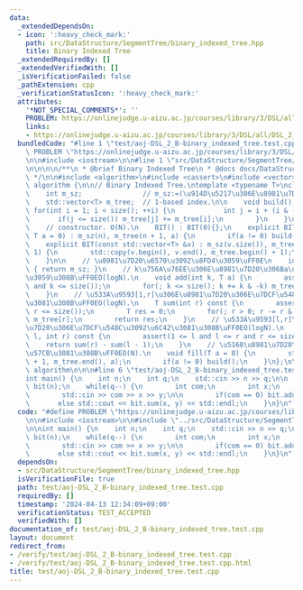 ```yaml
---
data:
  _extendedDependsOn:
  - icon: ':heavy_check_mark:'
    path: src/DataStructure/SegmentTree/binary_indexed_tree.hpp
    title: Binary Indexed Tree
  _extendedRequiredBy: []
  _extendedVerifiedWith: []
  _isVerificationFailed: false
  _pathExtension: cpp
  _verificationStatusIcon: ':heavy_check_mark:'
  attributes:
    '*NOT_SPECIAL_COMMENTS*': ''
    PROBLEM: https://onlinejudge.u-aizu.ac.jp/courses/library/3/DSL/all/DSL_2_B
    links:
    - https://onlinejudge.u-aizu.ac.jp/courses/library/3/DSL/all/DSL_2_B
  bundledCode: "#line 1 \"test/aoj-DSL_2_B-binary_indexed_tree.test.cpp\"\n#define\
    \ PROBLEM \"https://onlinejudge.u-aizu.ac.jp/courses/library/3/DSL/all/DSL_2_B\"\
    \n\n#include <iostream>\n\n#line 1 \"src/DataStructure/SegmentTree/binary_indexed_tree.hpp\"\
    \n\n\n\n/**\n * @brief Binary Indexed Tree\n * @docs docs/DataStructure/SegmentTree/binary_indexed_tree.md\n\
    \ */\n\n#include <algorithm>\n#include <cassert>\n#include <vector>\n\nnamespace\
    \ algorithm {\n\n// Binary Indexed Tree.\ntemplate <typename T>\nclass BIT {\n\
    \    int m_sz;               // m_sz:=(\u914D\u5217\u306E\u8981\u7D20\u6570).\n\
    \    std::vector<T> m_tree;  // 1-based index.\n\n    void build() {\n       \
    \ for(int i = 1; i < size(); ++i) {\n            int j = i + (i & -i);\n     \
    \       if(j <= size()) m_tree[j] += m_tree[i];\n        }\n    }\n\npublic:\n\
    \    // constructor. O(N).\n    BIT() : BIT(0){};\n    explicit BIT(size_t n,\
    \ T a = 0) : m_sz(n), m_tree(n + 1, a) {\n        if(a != 0) build();\n    }\n\
    \    explicit BIT(const std::vector<T> &v) : m_sz(v.size()), m_tree(v.size() +\
    \ 1) {\n        std::copy(v.begin(), v.end(), m_tree.begin() + 1);\n        build();\n\
    \    }\n\n    // \u8981\u7D20\u6570\u3092\u8FD4\u3059\uFF0E\n    int size() const\
    \ { return m_sz; }\n    // k\u756A\u76EE\u306E\u8981\u7D20\u306Ba\u3092\u52A0\u7B97\
    \u3059\u308B\uFF0EO(logN).\n    void add(int k, T a) {\n        assert(1 <= k\
    \ and k <= size());\n        for(; k <= size(); k += k & -k) m_tree[k] += a;\n\
    \    }\n    // \u533A\u9593[1,r]\u306E\u8981\u7D20\u306E\u7DCF\u548C\u3092\u6C42\
    \u3081\u308B\uFF0EO(logN).\n    T sum(int r) const {\n        assert(0 <= r and\
    \ r <= size());\n        T res = 0;\n        for(; r > 0; r -= r & -r) res +=\
    \ m_tree[r];\n        return res;\n    }\n    // \u533A\u9593[l,r]\u306E\u8981\
    \u7D20\u306E\u7DCF\u548C\u3092\u6C42\u3081\u308B\uFF0EO(logN).\n    T sum(int\
    \ l, int r) const {\n        assert(1 <= l and l <= r and r <= size());\n    \
    \    return sum(r) - sum(l - 1);\n    }\n    // \u5168\u8981\u7D20\u3092a\u3067\
    \u57CB\u3081\u308B\uFF0EO(N).\n    void fill(T a = 0) {\n        std::fill(m_tree.begin()\
    \ + 1, m_tree.end(), a);\n        if(a != 0) build();\n    }\n};\n\n}  // namespace\
    \ algorithm\n\n\n#line 6 \"test/aoj-DSL_2_B-binary_indexed_tree.test.cpp\"\n\n\
    int main() {\n    int n;\n    int q;\n    std::cin >> n >> q;\n\n    algorithm::BIT<int>\
    \ bit(n);\n    while(q--) {\n        int com;\n        int x;\n        int y;\n\
    \        std::cin >> com >> x >> y;\n\n        if(com == 0) bit.add(x, y);\n \
    \       else std::cout << bit.sum(x, y) << std::endl;\n    }\n}\n"
  code: "#define PROBLEM \"https://onlinejudge.u-aizu.ac.jp/courses/library/3/DSL/all/DSL_2_B\"\
    \n\n#include <iostream>\n\n#include \"../src/DataStructure/SegmentTree/binary_indexed_tree.hpp\"\
    \n\nint main() {\n    int n;\n    int q;\n    std::cin >> n >> q;\n\n    algorithm::BIT<int>\
    \ bit(n);\n    while(q--) {\n        int com;\n        int x;\n        int y;\n\
    \        std::cin >> com >> x >> y;\n\n        if(com == 0) bit.add(x, y);\n \
    \       else std::cout << bit.sum(x, y) << std::endl;\n    }\n}\n"
  dependsOn:
  - src/DataStructure/SegmentTree/binary_indexed_tree.hpp
  isVerificationFile: true
  path: test/aoj-DSL_2_B-binary_indexed_tree.test.cpp
  requiredBy: []
  timestamp: '2024-04-13 12:34:09+09:00'
  verificationStatus: TEST_ACCEPTED
  verifiedWith: []
documentation_of: test/aoj-DSL_2_B-binary_indexed_tree.test.cpp
layout: document
redirect_from:
- /verify/test/aoj-DSL_2_B-binary_indexed_tree.test.cpp
- /verify/test/aoj-DSL_2_B-binary_indexed_tree.test.cpp.html
title: test/aoj-DSL_2_B-binary_indexed_tree.test.cpp
---
```

